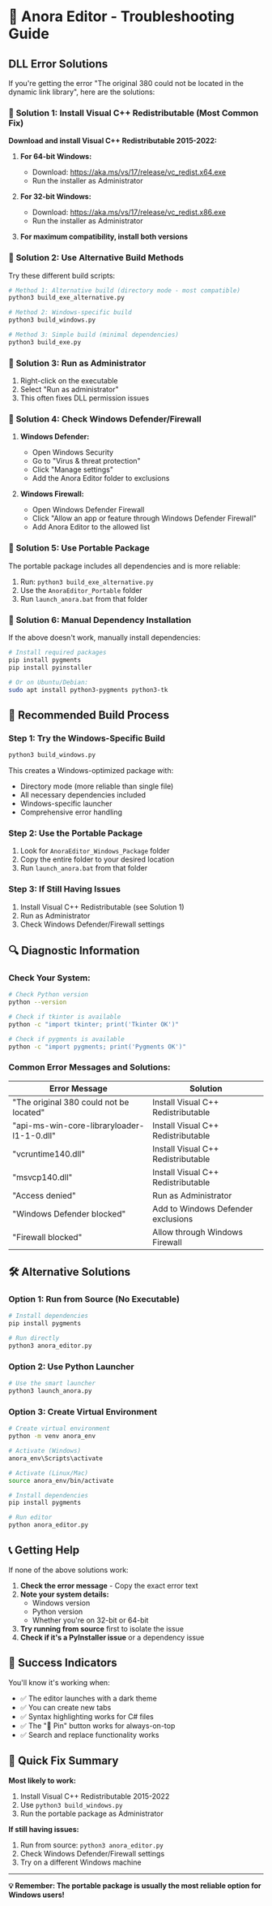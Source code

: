 # 🔧 Anora Editor - Troubleshooting Guide

## DLL Error Solutions

If you're getting the error "The original 380 could not be located in the dynamic link library", here are the solutions:

### 🎯 **Solution 1: Install Visual C++ Redistributable (Most Common Fix)**

**Download and install Visual C++ Redistributable 2015-2022:**

1. **For 64-bit Windows:**
   - Download: https://aka.ms/vs/17/release/vc_redist.x64.exe
   - Run the installer as Administrator

2. **For 32-bit Windows:**
   - Download: https://aka.ms/vs/17/release/vc_redist.x86.exe
   - Run the installer as Administrator

3. **For maximum compatibility, install both versions**

### 🎯 **Solution 2: Use Alternative Build Methods**

Try these different build scripts:

```bash
# Method 1: Alternative build (directory mode - most compatible)
python3 build_exe_alternative.py

# Method 2: Windows-specific build
python3 build_windows.py

# Method 3: Simple build (minimal dependencies)
python3 build_exe.py
```

### 🎯 **Solution 3: Run as Administrator**

1. Right-click on the executable
2. Select "Run as administrator"
3. This often fixes DLL permission issues

### 🎯 **Solution 4: Check Windows Defender/Firewall**

1. **Windows Defender:**
   - Open Windows Security
   - Go to "Virus & threat protection"
   - Click "Manage settings"
   - Add the Anora Editor folder to exclusions

2. **Windows Firewall:**
   - Open Windows Defender Firewall
   - Click "Allow an app or feature through Windows Defender Firewall"
   - Add Anora Editor to the allowed list

### 🎯 **Solution 5: Use Portable Package**

The portable package includes all dependencies and is more reliable:

1. Run: `python3 build_exe_alternative.py`
2. Use the `AnoraEditor_Portable` folder
3. Run `launch_anora.bat` from that folder

### 🎯 **Solution 6: Manual Dependency Installation**

If the above doesn't work, manually install dependencies:

```bash
# Install required packages
pip install pygments
pip install pyinstaller

# Or on Ubuntu/Debian:
sudo apt install python3-pygments python3-tk
```

## 🚀 **Recommended Build Process**

### **Step 1: Try the Windows-Specific Build**
```bash
python3 build_windows.py
```

This creates a Windows-optimized package with:
- Directory mode (more reliable than single file)
- All necessary dependencies included
- Windows-specific launcher
- Comprehensive error handling

### **Step 2: Use the Portable Package**
1. Look for `AnoraEditor_Windows_Package` folder
2. Copy the entire folder to your desired location
3. Run `launch_anora.bat` from that folder

### **Step 3: If Still Having Issues**
1. Install Visual C++ Redistributable (see Solution 1)
2. Run as Administrator
3. Check Windows Defender/Firewall settings

## 🔍 **Diagnostic Information**

### **Check Your System:**
```bash
# Check Python version
python --version

# Check if tkinter is available
python -c "import tkinter; print('Tkinter OK')"

# Check if pygments is available
python -c "import pygments; print('Pygments OK')"
```

### **Common Error Messages and Solutions:**

| Error Message | Solution |
|---------------|----------|
| "The original 380 could not be located" | Install Visual C++ Redistributable |
| "api-ms-win-core-libraryloader-l1-1-0.dll" | Install Visual C++ Redistributable |
| "vcruntime140.dll" | Install Visual C++ Redistributable |
| "msvcp140.dll" | Install Visual C++ Redistributable |
| "Access denied" | Run as Administrator |
| "Windows Defender blocked" | Add to Windows Defender exclusions |
| "Firewall blocked" | Allow through Windows Firewall |

## 🛠️ **Alternative Solutions**

### **Option 1: Run from Source (No Executable)**
```bash
# Install dependencies
pip install pygments

# Run directly
python3 anora_editor.py
```

### **Option 2: Use Python Launcher**
```bash
# Use the smart launcher
python3 launch_anora.py
```

### **Option 3: Create Virtual Environment**
```bash
# Create virtual environment
python -m venv anora_env

# Activate (Windows)
anora_env\Scripts\activate

# Activate (Linux/Mac)
source anora_env/bin/activate

# Install dependencies
pip install pygments

# Run editor
python anora_editor.py
```

## 📞 **Getting Help**

If none of the above solutions work:

1. **Check the error message** - Copy the exact error text
2. **Note your system details:**
   - Windows version
   - Python version
   - Whether you're on 32-bit or 64-bit
3. **Try running from source** first to isolate the issue
4. **Check if it's a PyInstaller issue** or a dependency issue

## 🎯 **Success Indicators**

You'll know it's working when:
- ✅ The editor launches with a dark theme
- ✅ You can create new tabs
- ✅ Syntax highlighting works for C# files
- ✅ The "📌 Pin" button works for always-on-top
- ✅ Search and replace functionality works

## 🚀 **Quick Fix Summary**

**Most likely to work:**
1. Install Visual C++ Redistributable 2015-2022
2. Use `python3 build_windows.py`
3. Run the portable package as Administrator

**If still having issues:**
1. Run from source: `python3 anora_editor.py`
2. Check Windows Defender/Firewall settings
3. Try on a different Windows machine

---

**💡 Remember: The portable package is usually the most reliable option for Windows users!**